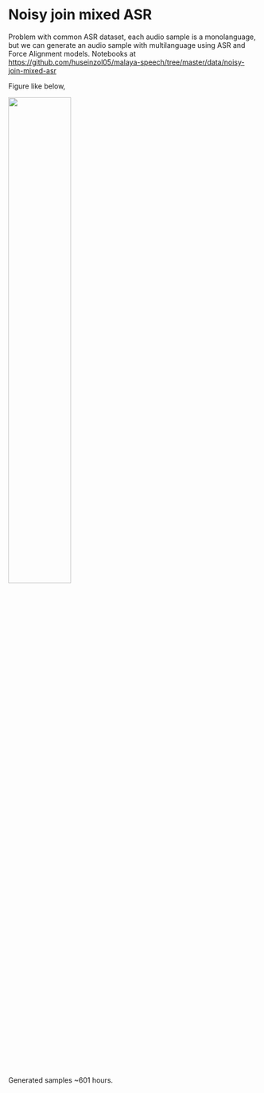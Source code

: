 # Noisy join mixed ASR

Problem with common ASR dataset, each audio sample is a monolanguage, but we can generate an audio sample with multilanguage using ASR and Force Alignment models. Notebooks at https://github.com/huseinzol05/malaya-speech/tree/master/data/noisy-join-mixed-asr

Figure like below,

<img src="https://cdn-lfs.huggingface.co/repos/f9/09/f9096f10880558cdf11dc767d127251c9f4d859cebd9b300ab3e98e2117a2157/0f9967a068e8681221a92d2e6d4cd8b31f2f50d399b262882f2f41827c196d03?response-content-disposition=attachment%3B+filename*%3DUTF-8%27%27augment-noisy-join-mixed-asr.png%3B+filename%3D%22augment-noisy-join-mixed-asr.png%22%3B&response-content-type=image%2Fpng&Expires=1679119880&Policy=eyJTdGF0ZW1lbnQiOlt7IlJlc291cmNlIjoiaHR0cHM6Ly9jZG4tbGZzLmh1Z2dpbmdmYWNlLmNvL3JlcG9zL2Y5LzA5L2Y5MDk2ZjEwODgwNTU4Y2RmMTFkYzc2N2QxMjcyNTFjOWY0ZDg1OWNlYmQ5YjMwMGFiM2U5OGUyMTE3YTIxNTcvMGY5OTY3YTA2OGU4NjgxMjIxYTkyZDJlNmQ0Y2Q4YjMxZjJmNTBkMzk5YjI2Mjg4MmYyZjQxODI3YzE5NmQwMz9yZXNwb25zZS1jb250ZW50LWRpc3Bvc2l0aW9uPSomcmVzcG9uc2UtY29udGVudC10eXBlPSoiLCJDb25kaXRpb24iOnsiRGF0ZUxlc3NUaGFuIjp7IkFXUzpFcG9jaFRpbWUiOjE2NzkxMTk4ODB9fX1dfQ__&Signature=QXze412o9at4ktGZfGpHz4sKL4T9-AFZ7-NVoppv0soj3wbykyyZxN967OxdQjoevVxBtPdsyFt7-vGXCzO-HLyMc5WNtbCCdTqvoEA4UpmeBR7ODYheULvQpFmj3JLrG8dIN36VYnYeMc8oV4Zv%7EjhY524-hM9udqx7r55RfOeNQr%7E0-51f1Vg3UkSob7bECqMXRUWpLV2gKDv9IptVNJAi-QsCIA8a%7ExqqcjXvHzuUs5rJvHLFnkEn4XZc52BboT2Z44PkNT8XO-w4nEnrM8PnHuHrKsK3YtTdOD8Hsqk0zOe4ohK-AGiz621NZulr9LUlsbJQbatKN2YC5hjgnQ__&Key-Pair-Id=KVTP0A1DKRTAX" width="50%">

Generated samples ~601 hours.